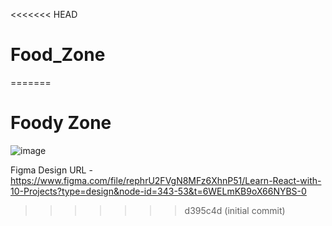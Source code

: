 <<<<<<< HEAD
# Food_Zone
=======
# Foody Zone

![image](https://github.com/user-attachments/assets/c2771a1e-e878-459e-8c9f-23d83ac48aeb)


Figma Design URL - https://www.figma.com/file/rephrU2FVgN8MFz6XhnP51/Learn-React-with-10-Projects?type=design&node-id=343-53&t=6WELmKB9oX66NYBS-0




>>>>>>> d395c4d (initial commit)
